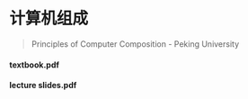 # 计算机组成
> Principles of Computer Composition - Peking University
#### textbook.pdf
#### lecture slides.pdf
